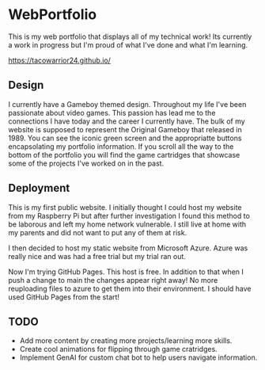 # WebPortfolio
This is my web portfolio that displays all of my technical work! Its currently a work in progress but I'm proud of what I've done and what I'm learning.

https://tacowarrior24.github.io/

## Design
I currently have a Gameboy themed design. Throughout my life I've been passionate about video games. This passion has lead me to the connections I have today and the career I currently have. The bulk of my website is supposed to represent the Original Gameboy that released in 1989. You can see the iconic green screen and the appropriatte buttons encapsolating my portfolio information. If you scroll all the way to the bottom of the portfolio you will find the game cartridges that showcase some of the projects I've worked on in the past.

## Deployment
This is my first public website. I initially thought I could host my website from my Raspberry Pi but after further investigation I found this method to be laborous and left my home network vulnerable. I still live at home with my parents and did not want to put any of them at risk. 

I then decided to host my static website from Microsoft Azure. Azure was really nice and was had a free trial but my trial ran out.

Now I'm trying GitHub Pages. This host is free. In addition to that when I push a change to main the changes appear right away! No more reuploading files to azure to get them into their environment. I should have used GitHub Pages from the start!

## TODO
* Add more content by creating more projects/learning more skills.
* Create cool animations for flipping through game cratridges.
* Implement GenAI for custom chat bot to help users navigate information.
